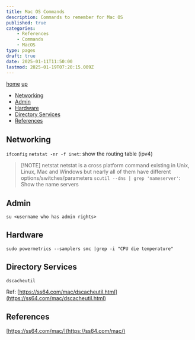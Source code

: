 ```yaml
---
title: Mac OS Commands
description: Commands to remember for Mac OS
published: true
categories:
    - References
    - Commands
    - MacOS
type: pages
draft: true
date: 2025-01-11T11:50:00
lastmod: 2025-01-19T07:20:15.009Z
---
```


[home](/) [up](./)

* [Networking](#networking)
* [Admin](#admin)
* [Hardware](#hardware)
* [Directory Services](#directory-services)
* [References](#references)

## Networking

`ifconfig`
`netstat -nr -f inet`: show the routing table (ipv4)
> [!NOTE] netstat
> netstat is a cross platform command existing in Unix, Linux, Mac and Windows but nearly all of them have different options/switches/parameters
`scutil --dns | grep 'nameserver'`: Show the name servers

## Admin

`su <username who has admin rights>`

## Hardware

`sudo powermetrics --samplers smc |grep -i "CPU die temperature"`

## Directory Services

`dscacheutil`

Ref: [https://ss64.com/mac/dscacheutil.html](https://ss64.com/mac/dscacheutil.html)

## References

[https://ss64.com/mac/](https://ss64.com/mac/)
